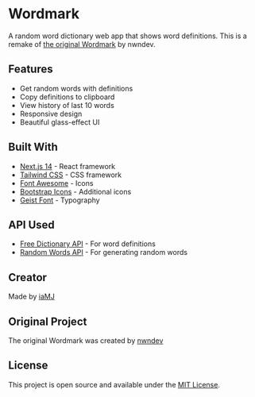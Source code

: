 # Wordmark

A random word dictionary web app that shows word definitions. This is a remake of [the original Wordmark](https://nwndev.github.io/wordmark) by nwndev.

## Features
- Get random words with definitions
- Copy definitions to clipboard 
- View history of last 10 words
- Responsive design
- Beautiful glass-effect UI

## Built With
- [Next.js 14](https://nextjs.org/) - React framework
- [Tailwind CSS](https://tailwindcss.com/) - CSS framework
- [Font Awesome](https://fontawesome.com/) - Icons
- [Bootstrap Icons](https://icons.getbootstrap.com/) - Additional icons
- [Geist Font](https://vercel.com/font) - Typography

## API Used
- [Free Dictionary API](https://dictionaryapi.dev/) - For word definitions
- [Random Words API](https://random-word-api.herokuapp.com/) - For generating random words

## Creator
Made by [iaMJ](https://github.com/idMJA)

## Original Project
The original Wordmark was created by [nwndev](https://github.com/nwndev/wordmark)

## License
This project is open source and available under the [MIT License](LICENSE).
